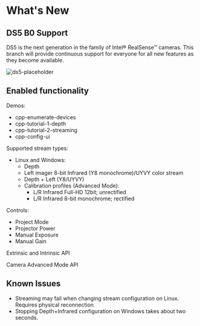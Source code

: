 # What's New

## DS5 B0 Support

DS5 is the next generation in the family of Intel® RealSense™ cameras.
This branch will provide continuous support for everyone for all new features as they become available.

![ds5-placeholder](./ds5-placeholder.png)


## Enabled functionality
Demos:
- cpp-enumerate-devices
- cpp-tutorial-1-depth
- cpp-tutorial-2-streaming
- cpp-config-ui

Supported stream types:
- Linux and Windows:
    - Depth
    - Left imager 8-bit Infrared (Y8 monochrome)/UYVY color stream
    - Depth + Left (Y8/UYVY)
    - Calibration profiles (Advanced Mode):
      - L/R Infrared Full-HD 12bit; unrectified
      - L/R Infrared 8-bit monochrome; rectified

Controls:
- Project Mode
- Projector Power
- Manual Exposure
- Manual Gain

Extrinsic and Intrinsic API

Camera Advanced Mode API

## Known Issues
- Streaming may fail when changing stream configuration on Linux. Requires physical reconnection
- Stopping Depth+Infrared configuration on Windows takes about two seconds.
